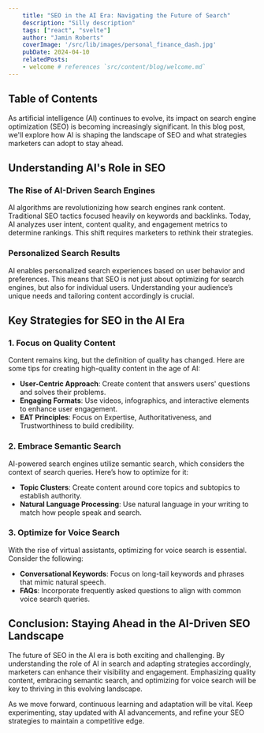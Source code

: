 ```yaml
---
    title: "SEO in the AI Era: Navigating the Future of Search"
    description: "Silly description"
    tags: ["react", "svelte"]
    author: "Jamin Roberts"
    coverImage: '/src/lib/images/personal_finance_dash.jpg'
    pubDate: 2024-04-10
    relatedPosts:
    - welcome # references `src/content/blog/welcome.md`
---
```


## Table of Contents

As artificial intelligence (AI) continues to evolve, its impact on search engine optimization (SEO) is becoming increasingly significant. In this blog post, we'll explore how AI is shaping the landscape of SEO and what strategies marketers can adopt to stay ahead.

## Understanding AI's Role in SEO

### The Rise of AI-Driven Search Engines

AI algorithms are revolutionizing how search engines rank content. Traditional SEO tactics focused heavily on keywords and backlinks. Today, AI analyzes user intent, content quality, and engagement metrics to determine rankings. This shift requires marketers to rethink their strategies.

### Personalized Search Results

AI enables personalized search experiences based on user behavior and preferences. This means that SEO is not just about optimizing for search engines, but also for individual users. Understanding your audience’s unique needs and tailoring content accordingly is crucial.

## Key Strategies for SEO in the AI Era

### 1. Focus on Quality Content

Content remains king, but the definition of quality has changed. Here are some tips for creating high-quality content in the age of AI:

- **User-Centric Approach**: Create content that answers users' questions and solves their problems.
- **Engaging Formats**: Use videos, infographics, and interactive elements to enhance user engagement.
- **EAT Principles**: Focus on Expertise, Authoritativeness, and Trustworthiness to build credibility.

### 2. Embrace Semantic Search

AI-powered search engines utilize semantic search, which considers the context of search queries. Here’s how to optimize for it:

- **Topic Clusters**: Create content around core topics and subtopics to establish authority.
- **Natural Language Processing**: Use natural language in your writing to match how people speak and search.

### 3. Optimize for Voice Search

With the rise of virtual assistants, optimizing for voice search is essential. Consider the following:

- **Conversational Keywords**: Focus on long-tail keywords and phrases that mimic natural speech.
- **FAQs**: Incorporate frequently asked questions to align with common voice search queries.

## Conclusion: Staying Ahead in the AI-Driven SEO Landscape

The future of SEO in the AI era is both exciting and challenging. By understanding the role of AI in search and adapting strategies accordingly, marketers can enhance their visibility and engagement. Emphasizing quality content, embracing semantic search, and optimizing for voice search will be key to thriving in this evolving landscape.

As we move forward, continuous learning and adaptation will be vital. Keep experimenting, stay updated with AI advancements, and refine your SEO strategies to maintain a competitive edge.
